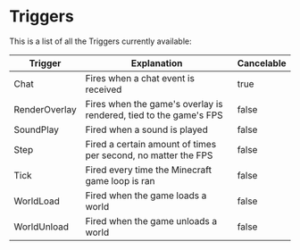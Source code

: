 # Triggers

This is a list of all the Triggers currently available:

Trigger | Explanation | Cancelable
------- | ----------- | ----------
Chat | Fires when a chat event is received | true
RenderOverlay | Fires when the game's overlay is rendered, tied to the game's FPS | false
SoundPlay | Fired when a sound is played | false
Step | Fired a certain amount of times per second, no matter the FPS | false
Tick | Fired every time the Minecraft game loop is ran | false
WorldLoad | Fired when the game loads a world | false
WorldUnload | Fired when the game unloads a world | false